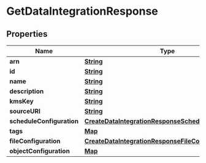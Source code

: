 

# GetDataIntegrationResponse


## Properties

| Name | Type | Description | Notes |
|------------ | ------------- | ------------- | -------------|
|**arn** | [**String**](String.md) |  |  [optional] |
|**id** | [**String**](String.md) |  |  [optional] |
|**name** | [**String**](String.md) |  |  [optional] |
|**description** | [**String**](String.md) |  |  [optional] |
|**kmsKey** | [**String**](String.md) |  |  [optional] |
|**sourceURI** | [**String**](String.md) |  |  [optional] |
|**scheduleConfiguration** | [**CreateDataIntegrationResponseScheduleConfiguration**](CreateDataIntegrationResponseScheduleConfiguration.md) |  |  [optional] |
|**tags** | [**Map**](Map.md) |  |  [optional] |
|**fileConfiguration** | [**CreateDataIntegrationResponseFileConfiguration**](CreateDataIntegrationResponseFileConfiguration.md) |  |  [optional] |
|**objectConfiguration** | [**Map**](Map.md) |  |  [optional] |



